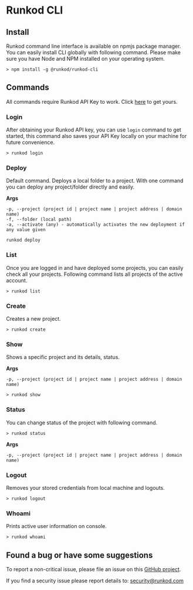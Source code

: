 # Runkod CLI 

## Install

Runkod command line interface is available on npmjs package manager. You can easily install CLI globally with following command. Please make sure you have Node and NPM installed on your operating system.

```
> npm install -g @runkod/runkod-cli
```

## Commands

All commands require Runkod API Key to work. Click [here]() to get yours.

### Login

After obtaining your Runkod API key, you can use `login` command to get started, this command also saves your API Key locally on your machine for future convenience.

```
> runkod login
```

### Deploy

Default command. Deploys a local folder to a project. With one command you can deploy any project/folder directly and easily.

**Args**

```
-p, --project (project id | project name | project address | domain name)
-f, --folder (local path)
-a, --activate (any) - automatically activates the new deployment if any value given
``` 

```
runkod deploy 
```

### List

Once you are logged in and have deployed some projects, you can easily check all your projects. Following command lists all projects of the active account.

```
> runkod list
```

### Create

Creates a new project.

```
> runkod create
```

### Show

Shows a specific project and its details, status.

**Args**

`-p, --project (project id | project name | project address | domain name)`

```
> runkod show
```

### Status

You can change status of the project with following command.

```
> runkod status
```

**Args**

`-p, --project (project id | project name | project address | domain name)`

### Logout

Removes your stored credentials from local machine and logouts.

```
> runkod logout
```

### Whoami

Prints active user information on console.

```
> runkod whoami
```

## Found a bug or have some suggestions

To report a non-critical issue, please file an issue on this [GitHub project](https://github.com/runkod/runkod-cli/issues).

If you find a security issue please report details to: security@runkod.com
